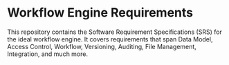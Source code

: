 # Workflow Engine Requirements

This repository contains the Software Requirement Specifications (SRS) for the ideal workflow engine. It covers requirements that span Data Model, Access Control, Workflow, Versioning, Auditing, File Management, Integration, and much more.

